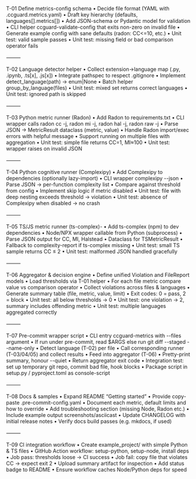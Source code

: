 T-01 Define metrics-config schema
• Decide file format (YAML with .ccguard.metrics.yaml)
• Draft key hierarchy (defaults, languages[].metrics[])
• Add JSON-schema or Pydantic model for validation
• CLI helper ccguard-validate-config that exits non-zero on invalid file
• Generate example config with sane defaults (radon: CC<=10, etc.)
• Unit test: valid sample passes
• Unit test: missing field or bad comparison operator fails

⸻

T-02 Language detector helper
• Collect extension→language map (.py, .ipynb, .ts[x], .js[x])
• Integrate pathspec to respect .gitignore
• Implement detect_language(path) → enum|None
• Batch helper group_by_language(files)
• Unit test: mixed set returns correct languages
• Unit test: ignored path is skipped

⸻

T-03 Python metric runner (Radon)
• Add Radon to requirements.txt
• CLI wrapper calls radon cc -j, radon mi -j, radon hal -j, radon raw -j
• Parse JSON → MetricResult dataclass (metric, value)
• Handle Radon import/exec errors with helpful message
• Support running on multiple files with aggregation
• Unit test: simple file returns CC=1, MI≈100
• Unit test: wrapper raises on invalid JSON

⸻

T-04 Python cognitive runner (Complexipy)
• Add Complexipy to dependencies (optionally lazy-import)
• CLI wrapper complexipy --json <file>
• Parse JSON → per-function complexity list
• Compare against threshold from config
• Implement skip logic if metric disabled
• Unit test: file with deep nesting exceeds threshold → violation
• Unit test: absence of Complexipy when disabled → no crash

⸻

T-05 TS/JS metric runner (ts-complex)-
• Add ts-complex (npm) to dev dependencies
• Node/NPX wrapper callable from Python (subprocess)
• Parse JSON output for CC, MI, Halstead
• Dataclass for TSMetricResult
• Fallback to complexity-report if ts-complex missing
• Unit test: small TS sample returns CC ≤ 2
• Unit test: malformed JSON handled gracefully

⸻

T-06 Aggregator & decision engine
• Define unified Violation and FileReport models
• Load thresholds via T-01 helper
• For each file metric compare value vs comparison operator
• Collect violations across files & languages
• Generate summary table (file, metric, value, limit)
• Exit codes: 0 = pass, 2 = block
• Unit test: all below thresholds → 0
• Unit test: one violation → 2, summary includes offending metric
• Unit test: multiple languages aggregated correctly

⸻

T-07 Pre-commit wrapper script
• CLI entry ccguard-metrics with --files argument
• If run under pre-commit, read $ARGS else run git diff --staged --name-only
• Detect language (T-02) per file
• Call corresponding runner (T-03/04/05) and collect results
• Feed into aggregator (T-06)
• Pretty-print summary, honour --quiet
• Return aggregator exit code
• Integration test: set up temporary git repo, commit bad file, hook blocks
• Package script in setup.py / pyproject.toml as console-script

⸻

T-08 Docs & samples
• Expand README “Getting started”
• Provide copy-paste .pre-commit-config.yaml
• Document each metric, default limits and how to override
• Add troubleshooting section (missing Node, Radon etc.)
• Include example output screenshots/asciicast
• Update CHANGELOG with initial release notes
• Verify docs build passes (e.g. mkdocs, if used)

⸻

T-09 CI integration workflow
• Create example_project/ with simple Python & TS files
• GitHub Action workflow: setup-python, setup-node, install deps
• Job pass: thresholds loose → CI success
• Job fail: copy file that violates CC → expect exit 2
• Upload summary artifact for inspection
• Add status badge to README
• Ensure workflow caches Node/Python deps for speed
